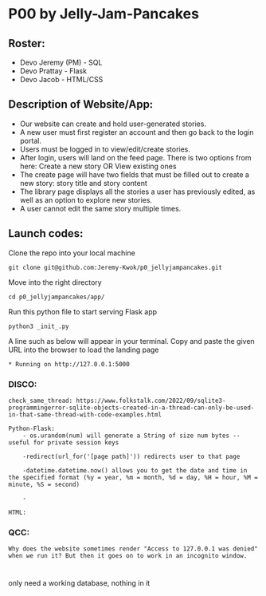 # P00 by Jelly-Jam-Pancakes
## Roster:
- Devo Jeremy (PM) - SQL
- Devo Prattay - Flask
- Devo Jacob - HTML/CSS

## Description of Website/App:
- Our website can create and hold user-generated stories.
- A new user must first register an account and then go back to the login portal.
- Users must be logged in to view/edit/create stories.
- After login, users will land on the feed page. There is two options from here: Create a new story OR View existing ones
- The create page will have two fields that must be filled out to create a new story: story title and story content
- The library page displays all the stories a user has previously edited, as well as an option to explore new stories.
- A user cannot edit the same story multiple times.

## Launch codes:
Clone the repo into your local machine
```
git clone git@github.com:Jeremy-Kwok/p0_jellyjampancakes.git
```
Move into the right directory
```
cd p0_jellyjampancakes/app/
```
Run this python file to start serving Flask app
```
python3 _init_.py
```
A line such as below will appear in your terminal. Copy and paste the given URL into the browser to load the landing page
```
* Running on http://127.0.0.1:5000
```


### DISCO:

    check_same_thread: https://www.folkstalk.com/2022/09/sqlite3-programmingerror-sqlite-objects-created-in-a-thread-can-only-be-used-in-that-same-thread-with-code-examples.html

    Python-Flask:
        - os.urandom(num) will generate a String of size num bytes -- useful for private session keys

        -redirect(url_for('[page path]')) redirects user to that page

        -datetime.datetime.now() allows you to get the date and time in the specified format (%y = year, %m = month, %d = day, %H = hour, %M = minute, %S = second)

        -

    HTML:

### QCC:
    Why does the website sometimes render "Access to 127.0.0.1 was denied" when we run it? But then it goes on to work in an incognito window.




#
only need a working database, nothing in it
